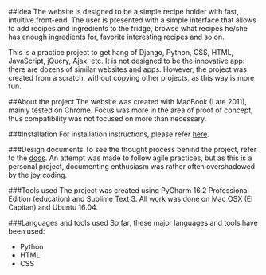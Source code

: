 ##Idea
The website is designed to be a simple recipe holder with fast, intuitive front-end. The user is presented with a simple interface that allows to add recipes and ingredients to the fridge, browse what recipes he/she has enough ingredients for, favorite interesting recipes and so on.  

This is a practice project to get hang of Django, Python, CSS, HTML, JavaScript, jQuery, Ajax, etc. It is not designed to be the innovative app: there are dozens of similar websites and apps. However, the project was created from a scratch, without copying other projects, as this way is more fun. 

##About the project
The website was created with MacBook (Late 2011), mainly tested on Chrome. Focus was more in the area of proof of concept, thus compatibility was not focused on more than necessary.

###Installation
For installation instructions, please refer [here](../../tree/master/docs/installation.md).

###Design documents 
To see the thought process behind the project, refer to the [docs](../../tree/master/docs). An attempt was made to follow agile
practices, but as this is a personal project, documenting enthusiasm was rather often overshadowed by the joy coding.

###Tools used
The project was created using PyCharm 16.2 Professional Edition (education) and Sublime Text 3. All work was done on Mac OSX (El Capitan) and Ubuntu 16.04.

###Languages and tools used
So far, these major languages and tools have been used:
- Python
- HTML
- CSS
